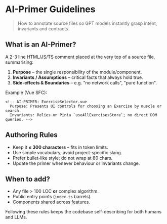 # AI-Primer Guidelines

> How to annotate source files so GPT models instantly grasp intent, invariants and contracts.

## What is an AI-Primer?
A 2-3 line HTML/JS/TS comment placed at the very top of a source file, summarising:
1. **Purpose** – the single responsibility of the module/component.
2. **Invariants / Assumptions** – critical facts that always hold true.
3. **Side-effects & Boundaries** – e.g. "no network calls", "pure function".

Example (Vue SFC):
```vue
<!-- AI-PRIMER: ExerciseSelector.vue
  Purpose: Presents UI controls for choosing an Exercise by muscle or search.
  Invariants: Relies on Pinia `useAllExercisesStore`; no direct DOM queries. -->
```

## Authoring Rules
* Keep it **≤ 300 characters** – fits in token limits.
* Use simple vocabulary, avoid project-specific slang.
* Prefer bullet-like style; do not wrap at 80 chars.
* Update the primer whenever behaviour or invariants change.

## When to add?
* Any file > 100 LOC **or** complex algorithm.
* Public entry points (`index.ts` barrels).
* Components shared across features.

Following these rules keeps the codebase self-describing for both humans and LLMs.
